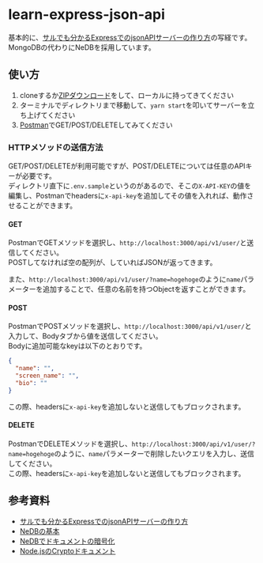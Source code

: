 # learn-express-json-api
基本的に、[サルでも分かるExpressでのjsonAPIサーバーの作り方](https://qiita.com/ngmr_mo/items/73cc7160d002a4989416)の写経です。  
MongoDBの代わりにNeDBを採用しています。

## 使い方
1. cloneするか[ZIPダウンロード](https://github.com/windchime-yk/learn-express-json-api/archive/master.zip)をして、ローカルに持ってきてください
2. ターミナルでディレクトリまで移動して、`yarn start`を叩いてサーバーを立ち上げてください
3. [Postman](https://www.postman.com/)でGET/POST/DELETEしてみてください

### HTTPメソッドの送信方法
GET/POST/DELETEが利用可能ですが、POST/DELETEについては任意のAPIキーが必要です。  
ディレクトリ直下に`.env.sample`というのがあるので、そこの`X-API-KEY`の値を編集し、Postmanでheadersに`x-api-key`を追加してその値を入れれば、動作させることができます。

#### GET
PostmanでGETメソッドを選択し、`http://localhost:3000/api/v1/user/`と送信してください。  
POSTしてなければ空の配列が、していればJSONが返ってきます。

また、`http://localhost:3000/api/v1/user/?name=hogehoge`のように`name`パラメーターを追加することで、任意の名前を持つObjectを返すことができます。

#### POST
PostmanでPOSTメソッドを選択し、`http://localhost:3000/api/v1/user/`と入力して、Bodyタブから値を送信してください。  
Bodyに追加可能なkeyは以下のとおりです。  
``` json
{
  "name": "",
  "screen_name": "",
  "bio": ""
}
```
この際、headersに`x-api-key`を追加しないと送信してもブロックされます。

#### DELETE
PostmanでDELETEメソッドを選択し、`http://localhost:3000/api/v1/user/?name=hogehoge`のように、`name`パラメーターで削除したいクエリを入力し、送信してください。  
この際、headersに`x-api-key`を追加しないと送信してもブロックされます。

## 参考資料
- [サルでも分かるExpressでのjsonAPIサーバーの作り方](https://qiita.com/ngmr_mo/items/73cc7160d002a4989416)
- [NeDBの基本](https://hajipy.net/2018/08/nedb-basic/)
- [NeDBでドキュメントの暗号化](https://qiita.com/kechizenya/items/1a8abc5588ca0db33a30)
- [Node.jsのCryptoドキュメント](https://nodejs.org/api/crypto.html)
